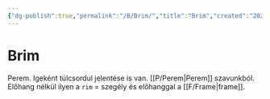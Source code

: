 ```yaml
---
{"dg-publish":true,"permalink":"/B/Brim/","title":"Brim","created":"2023-12-15T12:46","updated":"2024-04-18T15:25"}
---
```



# Brim

Perem. Igeként túlcsordul jelentése is van. [[P/Perem\|Perem]] szavunkból.  
Előhang nélkül ilyen a `rim` = szegély és előhanggal a [[F/Frame\|frame]].  